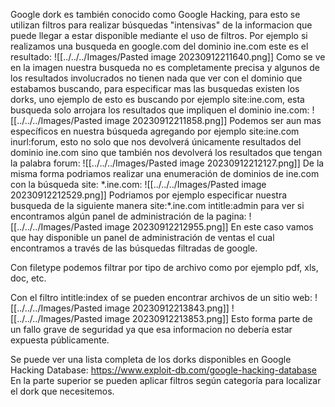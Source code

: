 Google dork es también conocido como Google Hacking, para esto se utilizan filtros para realizar búsquedas "intensivas" de la informacion que puede llegar a estar disponible mediante el uso de filtros.
Por ejemplo si realizamos una busqueda en google.com del dominio ine.com este es el resultado:
![[../../../Images/Pasted image 20230912211640.png]]
Como se ve en la imagen nuestra busqueda no es completamente precisa y algunos de los resultados involucrados no tienen nada que ver con el dominio que estabamos buscando, para especificar mas las busquedas existen los dorks, uno ejemplo de esto es buscando por ejemplo site:ine.com, esta busqueda solo arrojara los resultados que impliquen el dominio ine.com:
![[../../../Images/Pasted image 20230912211858.png]]
Podemos ser aun mas específicos en nuestra búsqueda agregando por ejemplo site:ine.com inurl:forum, esto no solo que nos devolverá únicamente resultados del dominio ine.com sino que también nos devolverá los resultados que tengan la palabra forum:
![[../../../Images/Pasted image 20230912212127.png]]
De la misma forma podriamos realizar una enumeración de dominios de ine.com con la búsqueda site: \*.ine.com:
![[../../../Images/Pasted image 20230912212529.png]]
Podriamos por ejemplo especificar nuestra busqueda de la siguiente manera site:\*.ine.com intitle:admin para ver si encontramos algún panel de administración de la pagina:
![[../../../Images/Pasted image 20230912212955.png]]
En este caso vamos que hay disponible un panel de administración de ventas el cual encontramos a través de las búsquedas filtradas de google.

Con filetype podemos filtrar por tipo de archivo como por ejemplo pdf, xls, doc, etc.

Con el filtro intitle:index of se pueden encontrar archivos de un sitio web:
![[../../../Images/Pasted image 20230912213843.png]]
![[../../../Images/Pasted image 20230912213853.png]]
Esto forma parte de un fallo grave de seguridad ya que esa informacion no debería estar expuesta públicamente.


Se puede ver una lista completa de los dorks disponibles en Google Hacking Database: https://www.exploit-db.com/google-hacking-database
En la parte superior se pueden aplicar filtros según categoría para localizar el dork que necesitemos.
